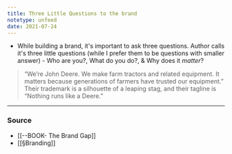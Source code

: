 ```yaml
---
title: Three Little Questions to the brand
notetype: unfeed
date: 2021-07-24
---
```


- While building a brand, it's important to ask three questions. Author calls it's three little questions (while I prefer them to be questions with smaller answer) - Who are you?, What do you do?, & Why does it _matter_?

> “We’re John Deere. We make farm tractors and related equipment. It matters because generations of farmers have trusted our equipment.” Their trademark is a silhouette of a leaping stag, and their tagline is “Nothing runs like a Deere.”

--- 

### Source
- [[--BOOK- The Brand Gap]]
- [[§Branding]]